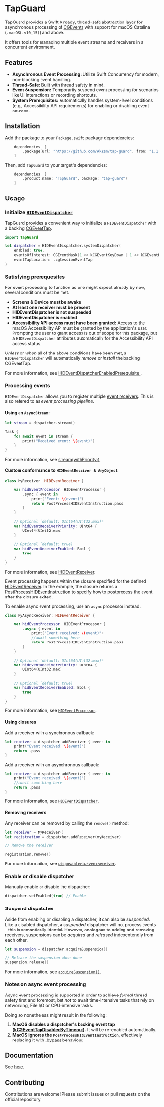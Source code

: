 # TapGuard

TapGuard provides a Swift 6 ready, thread-safe abstraction layer for asynchronous processing of [CGEvents](https://developer.apple.com/documentation/coregraphics/cgevent) 
with support for macOS Catalina (`.macOS(.v10_15)`) and above. 

It offers tools for managing multiple event streams and receivers in a concurrent environment.

## Features

- **Asynchronous Event Processing:** Utilize Swift Concurrency for modern, non-blocking event handling.
- **Thread-Safe:** Built with thread safety in mind.
- **Event Suspension:** Temporarily suspend event processing for scenarios like UI interactions or recording shortcuts.
- **System Prerequisites:** Automatically handles system-level conditions (e.g., Accessibility API requirements) for enabling or disabling event sources.

## Installation

Add the package to your `Package.swift` package dependencies:

```swift
    dependencies: [
        .package(url: "https://github.com/Akazm/tap-guard", from: "1.1.0")
    ]
```
Then, add `TapGuard` to your target's dependencies:

```swift
    dependencies: [
        .product(name: "TapGuard", package: "tap-guard")
    ]
```

## Usage

### Initialize [`HIDEventDispatcher`](https://akazm.github.io/tap-guard/documentation/tapguard/hideventdispatcher)

TapGuard provides a convenient way to initialize a `HIDEventDispatcher` with a backing 
[CGEventTap](https://developer.apple.com/documentation/coregraphics/1454426-cgeventtapcreate).

```swift
import TapGuard

let dispatcher = HIDEventDispatcher.systemDispatcher(
    enabled: true,
    eventsOfInterest: CGEventMask(1 << kCGEventKeyDown | 1 << kCGEventKeyUp),
    eventTapLocation: .cgSessionEventTap
)
```

### Satisfying prerequesites

For event processing to function as one might expect already by now, several conditions must be met.

- **Screens & Device must be awake**
- **At least one receiver must be present**
- **HIDEventDispatcher is not suspended**
- **HIDEventDispatcher is enabled**
- **Accessibility API access must have been granted:** Access to the macOS Accessibility API must be granted by the 
application's user. Prompting the user to grant access is out of scope for this package, but a `HIDEventDispatcher` 
attributes automatically for the Accessibility API access status. 

_Unless_ or _when_ all of the above conditions have been met, a `HIDEventDispatcher` will automatically _remove_ or 
_install_ the backing CGEventTap. 

For more information, see
[HIDEventDispatcherEnabledPrerequisite
](https://akazm.github.io/tap-guard/documentation/tapguard/hideventdispatcherenabledprerequisite).

### Processing events

`HIDEventDispatcher` allows you to register multiple 
[event receivers](https://akazm.github.io/tap-guard/documentation/tapguard/hideventreceiver). This is also refered 
to as *event processing pipeline*.

#### Using an `AsyncStream`:

```swift
let stream = dispatcher.stream()

Task {
    for await event in stream {
        print("Received event: \(event)")
    }
}
```

For more information, see 
[stream(withPriority:)](https://akazm.github.io/tap-guard/documentation/tapguard/hideventdispatcher/stream(withpriority:))

#### Custom conformance to `HIDEventReceiver & AnyObject`

```swift
class MyReceiver: HIDEventReceiver {

    var hidEventProcessor: HIDEventProcessor {
        .sync { event in 
            print("Event: \(event)")
            return PostProcessHIDEventInstruction.pass
        }
    }
    
    // Optional (default: UInt64(UInt32.max))
    var hidEventReceiverPriority: UInt64 {
        UInt64(UInt32.max)
    }
    
    // Optional (default: true)
    var hidEventReceiverEnabled: Bool {
        true
    }
}
```
For more information, see [HIDEventReceiver](https://akazm.github.io/tap-guard/documentation/tapguard/hideventreceiver).

Event processing happens within the closure specified for the defined 
[HIDEventReceiver](https://akazm.github.io/tap-guard/documentation/tapguard/hideventreceiver). In the example, 
the closure returns a [PostProcessHIDEventInstruction](https://akazm.github.io/tap-guard/documentation/tapguard/postprocesshideventinstruction) 
to specify how to postprocess the event after the closure exited.

To enable async event processing, use an `async` processor instead.

```swift
class MyAsyncReceiver: HIDEventReceiver {

    var hidEventProcessor: HIDEventProcessor {
        .async { event in 
            print("Event received: \(event)")
            //await something here
            return PostProcessHIDEventInstruction.pass
        }
    }
    
    // Optional (default: UInt64(UInt32.max))
    var hidEventReceiverPriority: UInt64 {
        UInt64(UInt32.max)
    }
    
    // Optional (default: true)
    var hidEventReceiverEnabled: Bool {
        true
    }
}
```
For more information, see [`HIDEventProcessor`](https://akazm.github.io/tap-guard/documentation/tapguard/hideventprocessor).

#### Using closures

Add a receiver with a synchronous callback:

```swift
let receiver = dispatcher.addReceiver { event in
    print("Event received: \(event)")
    return .pass
}
```

Add a receiver with an asynchronous callback:

```swift
let receiver = dispatcher.addReceiver { event in
    print("Event received: \(event)")
    //await something here
    return .pass
}
```
For more information, see [`HIDEventDispatcher`](https://akazm.github.io/tap-guard/documentation/tapguard/hideventdispatcher).

#### Removing receivers

Any receiver can be removed by calling the `remove()` method:

```swift
let receiver = MyReceiver()
let registration = dispatcher.addReceiver(myReceiver)

// Remove the receiver

registration.remove()
```

For more information, see [`DisposableHIDEventReceiver`](https://akazm.github.io/tap-guard/documentation/tapguard/disposablehideventreceiver).

### Enable or disable dispatcher

Manually enable or disable the dispatcher:

```swift
dispatcher.setEnabled(true) // Enable
```

### Suspend dispatcher

Aside from enabling or disabling a dispatcher, it can also be *suspended*. Like a disabled dispatcher, a *suspended* 
dispatcher will not process events - this is semantically idential. However, analogous to adding and removing receivers,
suspensions can be *acquired* and *released* indepentendly from each other.

```swift
let suspension = dispatcher.acquireSuspension()

// Release the suspension when done
suspension.release()
```

For more information, see [`acquireSuspension()`](https://akazm.github.io/tap-guard/documentation/tapguard/hideventdispatcher/acquiresuspension()).

### Notes on async event processing

Async event processing is supported in order to achieve *formal* thread safety first and foremost, but *not* 
to await time-intensive tasks that rely on networking, File I/O or CPU-intensive tasks. 

Doing so nonetheless might result in the following: 

1. **MacOS disables a dispatcher's backing event tap ([kCGEventTapDisabledByTimeout](https://developer.apple.com/documentation/coregraphics/cgeventtype/kcgeventtapdisabledbytimeout?language=swift)).** 
It will be re-enabled automatically.
2. **MacOS ignores the `PostProcessHIDEventInstruction`**, effectively replacing it with [.bypass](https://akazm.github.io/tap-guard/documentation/tapguard/postprocesshideventinstruction/bypass) behaviour. 

## Documentation

See [here](https://akazm.github.io/tap-guard/documentation/tapguard).

## Contributing

Contributions are welcome! Please submit issues or pull requests on the official repository.

